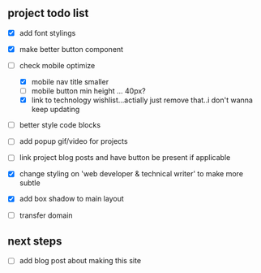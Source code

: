 ## project todo list 
* [x] add font stylings
* [x] make better button component 
* [ ] check mobile optimize
  * [x] mobile nav title smaller 
  * [ ] mobile button min height ... 40px? 
  * [x] link to technology wishlist...actially just remove that..i don't wanna keep updating
* [ ] better style code blocks 
* [ ] add popup gif/video for projects
* [ ] link project blog posts and have button be present if applicable
* [x] change styling on 'web developer & technical writer' to make more subtle
* [x] add box shadow to main layout
* [ ] transfer domain


## next steps 
* [ ] add blog post about making this site